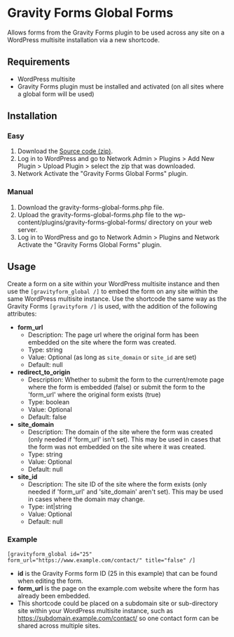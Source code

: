 # Gravity Forms Global Forms
Allows forms from the Gravity Forms plugin to be used across any site on a WordPress multisite installation via a new shortcode.

## Requirements
* WordPress multisite
* Gravity Forms plugin must be installed and activated (on all sites where a global form will be used)

## Installation
### Easy
1. Download the [Source code (zip)](https://github.com/laubsterboy/gravity-forms-global-forms/releases/latest/).
2. Log in to WordPress and go to Network Admin > Plugins > Add New Plugin > Upload Plugin > select the zip that was downloaded.
3. Network Activate the "Gravity Forms Global Forms" plugin.

### Manual
1. Download the gravity-forms-global-forms.php file.
2. Upload the gravity-forms-global-forms.php file to the wp-content/plugins/gravity-forms-global-forms/ directory on your web server.
3. Log in to WordPress and go to Network Admin > Plugins and Network Activate the "Gravity Forms Global Forms" plugin.

## Usage
Create a form on a site within your WordPress multisite instance and then use the `[gravityform_global /]` to embed the form on any site within the same WordPress multisite instance. Use the shortcode the same way as the Gravity Forms `[gravityform /]` is used, with the addition of the following attributes:
* **form_url**
  * Description: The page url where the original form has been embedded on the site where the form was created.
  * Type: string
  * Value: Optional (as long as `site_domain` or `site_id` are set)
  * Default: null
* **redirect_to_origin**
  * Description: Whether to submit the form to the current/remote page where the form is embedded (false) or submit the form to the 'form_url' where the original form exists (true)
  * Type: boolean
  * Value: Optional
  * Default: false
* **site_domain**
  * Description: The domain of the site where the form was created (only needed if 'form_url' isn't set). This may be used in cases that the form was not embedded on the site where it was created.
  * Type: string
  * Value: Optional
  * Default: null
* **site_id**
  * Description: The site ID of the site where the form exists (only needed if 'form_url' and 'site_domain' aren't set). This may be used in cases where the domain may change.
  * Type: int|string
  * Value: Optional
  * Default: null
 
### Example
`[gravityform_global id="25" form_url="https://www.example.com/contact/" title="false" /]`
* **id** is the Gravity Forms form ID (25 in this example) that can be found when editing the form.
* **form_url** is the page on the example.com website where the form has already been embedded.
* This shortcode could be placed on a subdomain site or sub-directory site within your WordPress multisite instance, such as https://subdomain.example.com/contact/ so one contact form can be shared across multiple sites.
